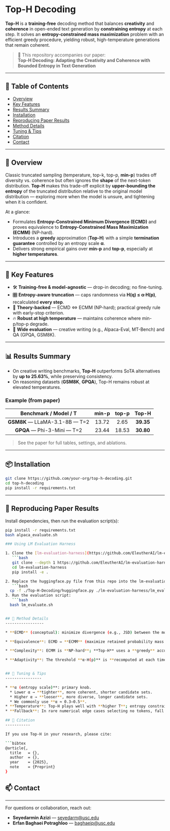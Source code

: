 # Top-H Decoding

**Top-H** is a **training-free** decoding method that balances **creativity** and **coherence** in open-ended text generation by **constraining entropy** at each step. It solves an **entropy-constrained mass maximization** problem with an efficient greedy procedure, yielding robust, high-temperature generations that remain coherent.

> 📄 This repository accompanies our paper:  
> **Top-H Decoding: Adapting the Creativity and Coherence with Bounded Entropy in Text Generation**

---

## 🧭 Table of Contents
- [Overview](#-overview)
- [Key Features](#-key-features)
- [Results Summary](#-results-summary)
- [Installation](#-installation)
- [Reproducing Paper Results](#-reproducing-paper-results)
- [Method Details](#-method-details)
- [Tuning & Tips](#-tuning--tips)
- [Citation](#-citation)
- [Contact](#-contact)

---

## 🚀 Overview

Classic truncated sampling (temperature, top-k, top-p, **min-p**) trades off diversity vs. coherence but often ignores the **shape** of the next-token distribution. **Top-H** makes this trade-off explicit by **upper-bounding the entropy** of the truncated distribution relative to the original model distribution — exploring more when the model is unsure, and tightening when it is confident.

At a glance:
- Formulates **Entropy-Constrained Minimum Divergence (ECMD)** and proves equivalence to **Entropy-Constrained Mass Maximization (ECMM)** (NP-hard).
- Introduces a **greedy** approximation (**Top-H**) with a simple **termination guarantee** controlled by an entropy scale **α**.
- Delivers strong empirical gains over **min-p** and **top-p**, especially at **higher temperatures**.

---

## 🧠 Key Features

- 🛠 **Training-free & model-agnostic** — drop-in decoding; no fine-tuning.
- 🎛 **Entropy-aware truncation** — caps randomness via **H(q) ≤ α·H(p)**, recalculated **every step**.
- 🧮 **Theory-backed** — ECMD ⇔ ECMM (NP-hard); practical greedy rule with early-stop criterion.
- 🔥 **Robust at high temperature** — maintains coherence where min-p/top-p degrade.
- 🧪 **Wide evaluation** — creative writing (e.g., Alpaca-Eval, MT-Bench) and QA (GPQA, GSM8K).

---

## 📊 Results Summary

- On creative writing benchmarks, **Top-H** outperforms SoTA alternatives by **up to 25.63%**, while preserving consistency.
- On reasoning datasets (**GSM8K**, **GPQA**), Top-H remains robust at elevated temperatures.

### Example (from paper)

| Benchmark / Model / T           | min-p | top-p | **Top-H** |
|:---------------------------------:|:------:|:------:|:----------:|
| **GSM8K** — LLaMA-3.1-8B — T=2 | 13.72 |  2.65 | **39.35** |
| **GPQA** — Phi-3-Mini — T=2     | 23.44 | 18.53 | **30.80** |

> See the paper for full tables, settings, and ablations.

---

## 📦 Installation

```bash
git clone https://github.com/your-org/top-h-decoding.git
cd top-h-decoding
pip install -r requirements.txt
```

---

## 🔬 Reproducing Paper Results 

Install dependencies, then run the evaluation script(s):

```bash
pip install -r requirements.txt
bash alpaca_evaluate.sh

### Using LM Evaluation Harness

1. Clone the [lm-evaluation-harness](https://github.com/EleutherAI/lm-evaluation-harness) repository:
   ```bash
   git clone --depth 1 https://github.com/EleutherAI/lm-evaluation-harness
   cd lm-evaluation-harness
   pip install -e .

2. Replace the huggingface.py file from this repo into the lm-evaluation-harness repo:
   ```bash
  cp -f ./Top-H-Decoding/huggingface.py ./lm-evaluation-harness/lm_eval/models
3. Run the evaluation script:
   ```bash
  bash lm_evaluate.sh


## 📐 Method Details
-----------------

* **ECMD** (conceptual): minimize divergence (e.g., JSD) between the model’s original distribution **p** and a truncated distribution **q**, under an entropy cap **H(q) ≤ α·H(p)**.

* **Equivalence**: ECMD ⇔ **ECMM** (maximize retained probability mass subject to the same entropy bound).

* **Complexity**: ECMM is **NP-hard**; **Top-H** uses a **greedy** accumulation over sorted tokens, with a **stop rule** when adding the next token would exceed the entropy budget.

* **Adaptivity**: The threshold **α·H(p)** is **recomputed at each time step**, so Top-H loosens up when the model is uncertain and tightens when confident.


## 🔧 Tuning & Tips
----------------

* **α (entropy scale)**: primary knob.
  * Lower α → **tighter**, more coherent, shorter candidate sets.
  * Higher α → **looser**, more diverse, longer candidate sets.
  * We commonly use **α ≈ 0.3–0.5**.
* **Temperature**: Top-H plays well with **higher T**; entropy constraint maintains coherence.
* **Fallback**: In rare numerical edge cases selecting no tokens, fall back to argmax or include top-1.

## 📎 Citation
-----------

If you use Top-H in your research, please cite:

```bibtex
@article{,
  title   = {},
  author  = {},
  year    = {2025},
  note    = {Preprint}
}
```


## 📫 Contact
----------

For questions or collaboration, reach out:

- **Seyedarmin Azizi** — [seyedarm@usc.edu](mailto:seyedarm@usc.edu)
- **Erfan Baghaei Potraghloo** — [baghaeip@usc.edu](mailto:baghaeip@usc.edu)




